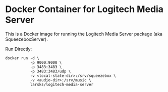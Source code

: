 # Docker Container for Logitech Media Server

This is a Docker image for running the Logitech Media Server package
(aka SqueezeboxServer).

Run Directly:

    docker run -d \
               -p 9000:9000 \
               -p 3483:3483 \
               -p 3483:3483/udp \
               -v <local-state-dir>:/srv/squeezebox \
               -v <audio-dir>:/srv/music \
               larsks/logitech-media-server


